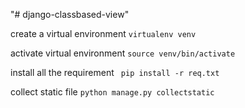 "# django-classbased-view" 

create a virtual environment
    `virtualenv venv`
 
activate virtual environment
    `source venv/bin/activate`
   
install all the requirement
   ` pip install -r req.txt`
   
collect static file
      `python manage.py collectstatic`
    